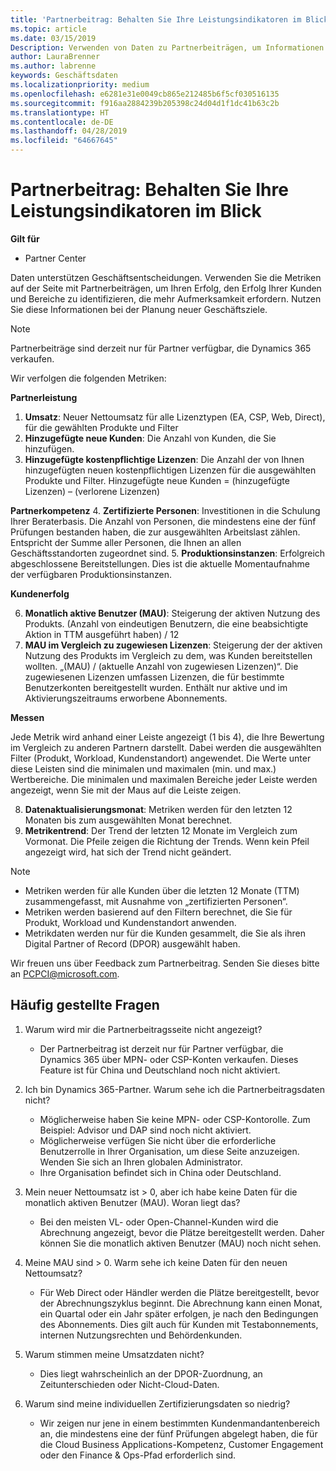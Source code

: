 ```yaml
---
title: 'Partnerbeitrag: Behalten Sie Ihre Leistungsindikatoren im Blick | Partner Center'
ms.topic: article
ms.date: 03/15/2019
Description: Verwenden von Daten zu Partnerbeiträgen, um Informationen zum Wachstum und Erfolg Ihres Unternehmens zu erhalten
author: LauraBrenner
ms.author: labrenne
keywords: Geschäftsdaten
ms.localizationpriority: medium
ms.openlocfilehash: e6281e31e0049cb865e212485b6f5cf030516135
ms.sourcegitcommit: f916aa2884239b205398c24d04d1f1dc41b63c2b
ms.translationtype: HT
ms.contentlocale: de-DE
ms.lasthandoff: 04/28/2019
ms.locfileid: "64667645"
---
```

# <a name="partner-contribution-stay-on-top-of-your-performance-indicators"></a>Partnerbeitrag: Behalten Sie Ihre Leistungsindikatoren im Blick

**Gilt für**
- Partner Center

Daten unterstützen Geschäftsentscheidungen. Verwenden Sie die Metriken auf der Seite mit Partnerbeiträgen, um Ihren Erfolg, den Erfolg Ihrer Kunden und Bereiche zu identifizieren, die mehr Aufmerksamkeit erfordern. Nutzen Sie diese Informationen bei der Planung neuer Geschäftsziele.

>[!NOTE]
>Partnerbeiträge sind derzeit nur für Partner verfügbar, die Dynamics 365 verkaufen.

Wir verfolgen die folgenden Metriken:

**Partnerleistung**

1. **Umsatz**: Neuer Nettoumsatz für alle Lizenztypen (EA, CSP, Web, Direct), für die gewählten Produkte und Filter
2. **Hinzugefügte neue Kunden**: Die Anzahl von Kunden, die Sie hinzufügen.
3. **Hinzugefügte kostenpflichtige Lizenzen**: Die Anzahl der von Ihnen hinzugefügten neuen kostenpflichtigen Lizenzen für die ausgewählten Produkte und Filter.  Hinzugefügte neue Kunden = (hinzugefügte Lizenzen) – (verlorene Lizenzen) 

**Partnerkompetenz**
4. **Zertifizierte Personen**: Investitionen in die Schulung Ihrer Beraterbasis. Die Anzahl von Personen, die mindestens eine der fünf Prüfungen bestanden haben, die zur ausgewählten Arbeitslast zählen. Entspricht der Summe aller Personen, die Ihnen an allen Geschäftsstandorten zugeordnet sind.
5. **Produktionsinstanzen**: Erfolgreich abgeschlossene Bereitstellungen. Dies ist die aktuelle Momentaufnahme der verfügbaren Produktionsinstanzen.

**Kundenerfolg**

6.  **Monatlich aktive Benutzer (MAU)**: Steigerung der aktiven Nutzung des Produkts.
(Anzahl von eindeutigen Benutzern, die eine beabsichtigte Aktion in TTM ausgeführt haben) / 12
7. **MAU im Vergleich zu zugewiesen Lizenzen**: Steigerung der der aktiven Nutzung des Produkts im Vergleich zu dem, was Kunden bereitstellen wollten. „(MAU) / (aktuelle Anzahl von zugewiesen Lizenzen)“. Die zugewiesenen Lizenzen umfassen Lizenzen, die für bestimmte Benutzerkonten bereitgestellt wurden.  Enthält nur aktive und im Aktivierungszeitraums erworbene Abonnements. 


**Messen**

Jede Metrik wird anhand einer Leiste angezeigt (1 bis 4), die Ihre Bewertung im Vergleich zu anderen Partnern darstellt. Dabei werden die ausgewählten Filter (Produkt, Workload, Kundenstandort) angewendet. Die Werte unter diese Leisten sind die minimalen und maximalen (min. und max.) Wertbereiche. Die minimalen und maximalen Bereiche jeder Leiste werden angezeigt, wenn Sie mit der Maus auf die Leiste zeigen.  

8. **Datenaktualisierungsmonat**: Metriken werden für den letzten 12 Monaten bis zum ausgewählten Monat berechnet.
9. **Metrikentrend**: Der Trend der letzten 12 Monate im Vergleich zum Vormonat. Die Pfeile zeigen die Richtung der Trends. Wenn kein Pfeil angezeigt wird, hat sich der Trend nicht geändert.

>[!NOTE] 
>- Metriken werden für alle Kunden über die letzten 12 Monate (TTM) zusammengefasst, mit Ausnahme von „zertifizierten Personen“.        
>- Metriken werden basierend auf den Filtern berechnet, die Sie für Produkt, Workload und Kundenstandort anwenden.
>- Metrikdaten werden nur für die Kunden gesammelt, die Sie als ihren Digital Partner of Record (DPOR) ausgewählt haben. 

Wir freuen uns über Feedback zum Partnerbeitrag. Senden Sie dieses bitte an PCPCI@microsoft.com.  

## <a name="frequently-asked-questions"></a>Häufig gestellte Fragen

1. Warum wird mir die Partnerbeitragsseite nicht angezeigt?
    - Der Partnerbeitrag ist derzeit nur für Partner verfügbar, die Dynamics 365 über MPN- oder CSP-Konten verkaufen. Dieses Feature ist für China und Deutschland noch nicht aktiviert.
2. Ich bin Dynamics 365-Partner. Warum sehe ich die Partnerbeitragsdaten nicht?
    - Möglicherweise haben Sie keine MPN- oder CSP-Kontorolle. Zum Beispiel: Advisor und DAP sind noch nicht aktiviert.  
    - Möglicherweise verfügen Sie nicht über die erforderliche Benutzerrolle in Ihrer Organisation, um diese Seite anzuzeigen. Wenden Sie sich an Ihren globalen Administrator.
    - Ihre Organisation befindet sich in China oder Deutschland.

3. Mein neuer Nettoumsatz ist > 0, aber ich habe keine Daten für die monatlich aktiven Benutzer (MAU). Woran liegt das?
    - Bei den meisten VL- oder Open-Channel-Kunden wird die Abrechnung angezeigt, bevor die Plätze bereitgestellt werden. Daher können Sie die monatlich aktiven Benutzer (MAU) noch nicht sehen.

4. Meine MAU sind > 0. Warm sehe ich keine Daten für den neuen Nettoumsatz?
   - Für Web Direct oder Händler werden die Plätze bereitgestellt, bevor der Abrechnungszyklus beginnt. Die Abrechnung kann einen Monat, ein Quartal oder ein Jahr später erfolgen, je nach den Bedingungen des Abonnements. Dies gilt auch für Kunden mit Testabonnements, internen Nutzungsrechten und Behördenkunden.
5. Warum stimmen meine Umsatzdaten nicht?
   - Dies liegt wahrscheinlich an der DPOR-Zuordnung, an Zeitunterschieden oder Nicht-Cloud-Daten.
6. Warum sind meine individuellen Zertifizierungsdaten so niedrig?
   - Wir zeigen nur jene in einem bestimmten Kundenmandantenbereich an, die mindestens eine der fünf Prüfungen abgelegt haben, die für die Cloud Business Applications-Kompetenz, Customer Engagement oder den Finance & Ops-Pfad erforderlich sind.   